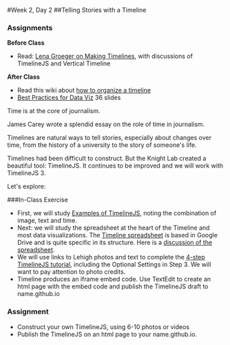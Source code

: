#Week 2, Day 2
##Telling Stories with a Timeline

### Assignments

**Before Class**

- Read: [Lena Groeger on Making Timelines](http://lenagroeger.s3.amazonaws.com/timelines/timelines.html), with discussions of TimelineJS and Vertical Timeline

**After Class**

- Read this wiki about [how to organize a timeline](http://www.wikihow.com/Make-a-Timeline)
- [Best Practices for Data Viz](http://www.slideshare.net/idigdata/data-visualization-best-practices-2013) 36 slides

Time is at the core of journalism.

James Carey wrote a splendid essay on the role of time in journalism.

Timelines are natural ways to tell stories, especially about changes over time, from the history of a university to the story of someone's life. 

Timelines had been difficult to construct. But the Knight Lab created a beautiful tool: TimelineJS. It continues to be improved and we will work with TimelineJS 3.

Let's explore:

###In-Class Exercise

- First, we will study [Examples of TimelineJS](https://timeline.knightlab.com/index.html#examples), noting the combination of image, text and time.
- Next: we will study the spreadsheet at the heart of the Timeline and most data visualizations. The [Timeline spreadsheet](https://drive.google.com/a/lehigh.edu/previewtemplate?id=1pHBvXN7nmGkiG8uQSUB82eNlnL8xHu6kydzH_-eguHQ&mode=public#) is based in Google Drive and is quite specific in its structure. Here is a [discussion of the spreadsheet](https://timeline.knightlab.com/docs/using-spreadsheets.html).
- We will use links to Lehigh photos and text to complete the [4-step TimelineJS tutorial](https://timeline.knightlab.com/index.html#make), including the Optional Settings in Step 3. We will want to pay attention to photo credits.
- Timeline produces an iframe embed code. Use TextEdit to create an html page with the embed code and publish the TimelineJS draft to name.github.io

### Assignment

- Construct your own TimelineJS, using 6-10 photos or videos
- Publish the TimelineJS on an html page to your name.github.io.
